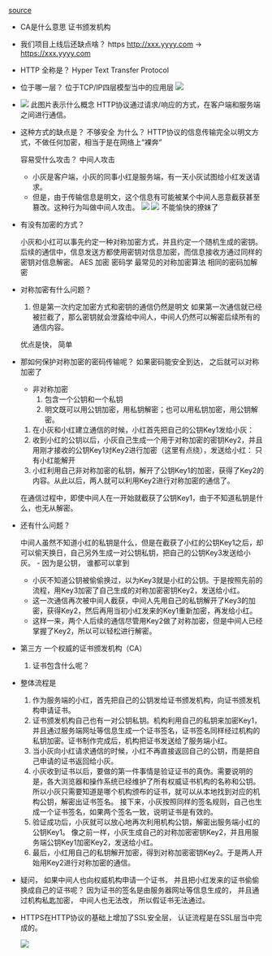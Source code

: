 [source](https://juejin.cn/post/6844903795776815117)

- CA是什么意思
    证书颁发机构

- 我们项目上线后还缺点啥？
    https
    http://xxx.yyyy.com -> https://xxx.yyyy.com

- HTTP 全称是？ Hyper Text Transfer Protocol
- 位于哪一层？
    位于TCP/IP四层模型当中的应用层
    ![](https://bkimg.cdn.bcebos.com/pic/0dd7912397dda144d48ab350bbb7d0a20df48655?x-bce-process=image/resize,m_lfit,w_220,h_220,limit_1/format,f_auto)

- ![](https://p1-jj.byteimg.com/tos-cn-i-t2oaga2asx/gold-user-assets/2019/3/13/16975963470b7d09~tplv-t2oaga2asx-zoom-in-crop-mark:1304:0:0:0.awebp) 此图片表示什么概念
    HTTP协议通过请求/响应的方式，在客户端和服务端之间进行通信。

- 这种方式的缺点是？
    不够安全
    为什么？
    HTTP协议的信息传输完全以明文方式，不做任何加密，相当于是在网络上“裸奔”

    容易受什么攻击？
    中间人攻击
    - 小灰是客户端，小灰的同事小红是服务端，有一天小灰试图给小红发送请求。
    - 但是，由于传输信息是明文，这个信息有可能被某个中间人恶意截获甚至篡改。这种行为叫做中间人攻击。
    ![](https://p1-jj.byteimg.com/tos-cn-i-t2oaga2asx/gold-user-assets/2019/3/13/1697596347a072f3~tplv-t2oaga2asx-zoom-in-crop-mark:1304:0:0:0.awebp) 
    ![](https://p1-jj.byteimg.com/tos-cn-i-t2oaga2asx/gold-user-assets/2019/3/13/169759635a6aadcc~tplv-t2oaga2asx-zoom-in-crop-mark:1304:0:0:0.awebp)
    不能愉快的撩妹了

- 有没有加密的方式？

    小灰和小红可以事先约定一种对称加密方式，并且约定一个随机生成的密钥。后续的通信中，信息发送方都使用密钥对信息加密，而信息接收方通过同样的密钥对信息解密。
    AES 加密  密码学  最常见的对称加密算法
    相同的密码加解密

- 对称加密有什么问题？
    1. 但是第一次约定加密方式和密钥的通信仍然是明文
        如果第一次通信就已经被拦截了，那么密钥就会泄露给中间人，中间人仍然可以解密后续所有的通信内容。
    
    优点是快， 简单

- 那如何保护对称加密的密码传输呢？
    如果密码能安全到达， 之后就可以对称加密了

    - 非对称加密
        1. 包含一个公钥和一个私钥
        2. 明文既可以用公钥加密，用私钥解密；也可以用私钥加密，用公钥解密。

    1. 在小灰和小红建立通信的时候，小红首先把自己的公钥Key1发给小灰：
    2. 收到小红的公钥以后，小灰自己生成一个用于对称加密的密钥Key2，并且用刚才接收的公钥Key1对Key2进行加密（这里有点绕），发送给小红：
        只有小红能解开
    3. 小红利用自己非对称加密的私钥，解开了公钥Key1的加密，获得了Key2的内容。从此以后，两人就可以利用Key2进行对称加密的通信了。

    在通信过程中，即使中间人在一开始就截获了公钥Key1，由于不知道私钥是什么，也无从解密。

-  还有什么问题？

    中间人虽然不知道小红的私钥是什么，但是在截获了小红的公钥Key1之后，却可以偷天换日，自己另外生成一对公钥私钥，把自己的公钥Key3发送给小灰。
        - 因为是公钥， 谁都可以拿到

    - 小灰不知道公钥被偷偷换过，以为Key3就是小红的公钥。于是按照先前的流程，用Key3加密了自己生成的对称加密密钥Key2，发送给小红。
    - 这一次通信再次被中间人截获，中间人先用自己的私钥解开了Key3的加密，获得Key2，然后再用当初小红发来的Key1重新加密，再发给小红。
    - 这样一来，两个人后续的通信尽管用Key2做了对称加密，但是中间人已经掌握了Key2，所以可以轻松进行解密。

- 第三方  一个权威的证书颁发机构（CA）
    1. 证书包含什么呢？


- 整体流程是
    1. 作为服务端的小红，首先把自己的公钥发给证书颁发机构，向证书颁发机构申请证书。
    2. 证书颁发机构自己也有一对公钥私钥。机构利用自己的私钥来加密Key1，并且通过服务端网址等信息生成一个证书签名，证书签名同样经过机构的私钥加密。证书制作完成后，机构把证书发送给了服务端小红。
    3. 当小灰向小红请求通信的时候，小红不再直接返回自己的公钥，而是把自己申请的证书返回给小灰。
    4. 小灰收到证书以后，要做的第一件事情是验证证书的真伪。需要说明的是，各大浏览器和操作系统已经维护了所有权威证书机构的名称和公钥。所以小灰只需要知道是哪个机构颁布的证书，就可以从本地找到对应的机构公钥，解密出证书签名。
    接下来，小灰按照同样的签名规则，自己也生成一个证书签名，如果两个签名一致，说明证书是有效的。
    5. 验证成功后，小灰就可以放心地再次利用机构公钥，解密出服务端小红的公钥Key1。
        像之前一样，小灰生成自己的对称加密密钥Key2，并且用服务端公钥Key1加密Key2，发送给小红。
    6. 最后，小红用自己的私钥解开加密，得到对称加密密钥Key2。于是两人开始用Key2进行对称加密的通信。

- 疑问， 如果中间人也向权威机构申请一个证书， 并且把小红发来的证书偷偷换成自己的证书呢？
    因为证书的签名是由服务器网址等信息生成的， 并且通过机构私匙加密， 中间人也无法改， 所以假证书无法通过。

- HTTPS在HTTP协议的基础上增加了SSL安全层，
    认证流程是在SSL层当中完成的。

    ![](https://p1-jj.byteimg.com/tos-cn-i-t2oaga2asx/gold-user-assets/2019/3/13/169759640707ca8a~tplv-t2oaga2asx-zoom-in-crop-mark:1304:0:0:0.awebp)








